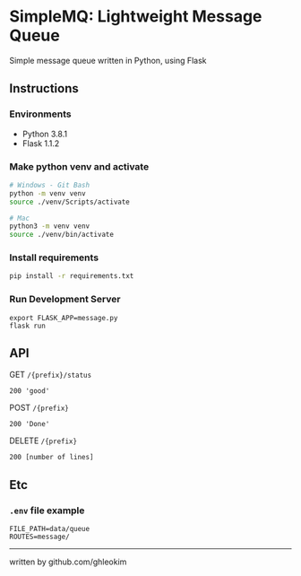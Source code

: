 # SimpleMQ: Lightweight Message Queue

Simple message queue written in Python, using Flask

## Instructions

### Environments

- Python 3.8.1
- Flask 1.1.2

### Make python venv and activate

```bash
# Windows - Git Bash
python -m venv venv
source ./venv/Scripts/activate

# Mac
python3 -m venv venv
source ./venv/bin/activate
```

### Install requirements

```bash
pip install -r requirements.txt
```

### Run Development Server
```
export FLASK_APP=message.py
flask run
```

## API

GET `/{prefix}/status`

```
200 'good'
```

POST `/{prefix}`

```
200 'Done'
```

DELETE `/{prefix}`

```
200 [number of lines]
```


## Etc

### `.env` file example
```
FILE_PATH=data/queue
ROUTES=message/
```

---

written by github.com/ghleokim
